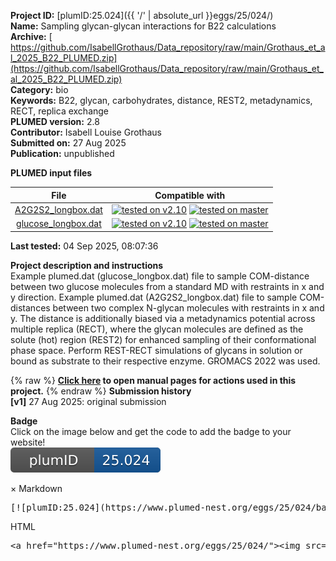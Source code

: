**Project ID:** [plumID:25.024]({{ '/' | absolute_url }}eggs/25/024/)  
**Name:**  Sampling glycan-glycan interactions for B22 calculations  
**Archive:** [ https://github.com/IsabellGrothaus/Data_repository/raw/main/Grothaus_et_al_2025_B22_PLUMED.zip](https://github.com/IsabellGrothaus/Data_repository/raw/main/Grothaus_et_al_2025_B22_PLUMED.zip)  
**Category:**  bio  
**Keywords:**  B22, glycan, carbohydrates, distance, REST2, metadynamics, RECT, replica exchange  
**PLUMED version:**  2.8  
**Contributor:**  Isabell Louise Grothaus  
**Submitted on:** 27 Aug 2025  
**Publication:** unpublished  
  
**PLUMED input files**  
  
| File     | Compatible with |  
|:--------:|:--------:|  
| [A2G2S2_longbox.dat](./data/A2G2S2_longbox.dat.md) |  [![tested on v2.10](https://img.shields.io/badge/v2.10-passing-green.svg)](data/A2G2S2_longbox.dat.plumed.stderr) [![tested on master](https://img.shields.io/badge/master-passing-green.svg)](data/A2G2S2_longbox.dat.plumed_master.stderr) |  
| [glucose_longbox.dat](./data/glucose_longbox.dat.md) |  [![tested on v2.10](https://img.shields.io/badge/v2.10-passing-green.svg)](data/glucose_longbox.dat.plumed.stderr) [![tested on master](https://img.shields.io/badge/master-passing-green.svg)](data/glucose_longbox.dat.plumed_master.stderr) |  
  
**Last tested:**  04 Sep 2025, 08:07:36
  
**Project description and instructions**  
Example plumed.dat (glucose_longbox.dat) file to sample COM-distance between two glucose molecules from a standard MD with restraints in x and y direction. Example plumed.dat (A2G2S2_longbox.dat) file to sample COM-distances between two complex N-glycan molecules with restraints in x and y. The distance is additionally biased via a metadynamics potential across multiple replica (RECT), where the glycan molecules are defined as the solute (hot) region (REST2) for enhanced sampling of their conformational phase space. Perform REST-RECT simulations of glycans in solution or bound as substrate to their respective enzyme. GROMACS 2022 was used.

  
{% raw %}
<b><a href="https://www.plumed.org/doc-master/user-doc/html/actionlist/?actions=COM,COMBINE,METAD,PRINT,DISTANCE,POSITION,RESTRAINT" target="_blank">Click here</a> to open manual pages for actions used in this project.</b>
{% endraw %}
**Submission history**  
**[v1]** 27 Aug 2025: original submission  
  
**Badge**  
Click on the image below and get the code to add the badge to your website!  
<img src="./badge.svg" alt="plumeDnest:25.024" id="myBtn" class="badge">
<div id="myModal" class="modal">
  <div class="modal-content">
    <span class="close">&times;</span>
    Markdown<pre>[![plumID:25.024](https://www.plumed-nest.org/eggs/25/024/badge.svg)](https://www.plumed-nest.org/eggs/25/024/)</pre>
    HTML<pre>&lt;a href="https://www.plumed-nest.org/eggs/25/024/"&gt;&lt;img src="https://www.plumed-nest.org/eggs/25/024/badge.svg" alt="plumID:25.024"&gt;&lt;/a&gt;</pre>
  </div>
</div>
